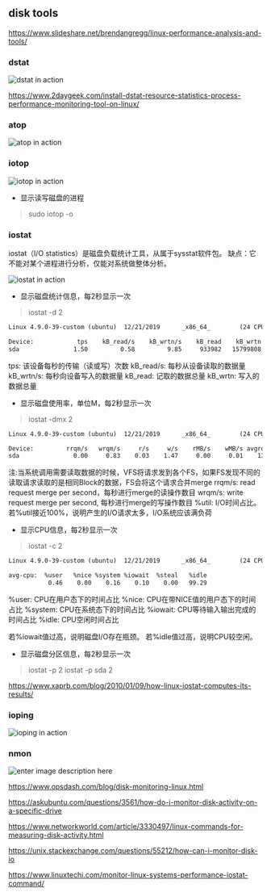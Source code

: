 ## disk tools

<https://www.slideshare.net/brendangregg/linux-performance-analysis-and-tools/>

### dstat

![dstat in action](https://www.opsdash.com/blog/images/disk-monitoring-dstat.gif)

<https://www.2daygeek.com/install-dstat-resource-statistics-process-performance-monitoring-tool-on-linux/>

### atop

![atop in action](https://www.opsdash.com/blog/images/disk-monitoring-atop.gif)

### iotop

![iotop in action](https://www.opsdash.com/blog/images/disk-monitoring-iotop.gif)

* 显示读写磁盘的进程
> sudo iotop -o

### iostat
iostat（I/O statistics）是磁盘负载统计工具，从属于sysstat软件包。
缺点：它不能对某个进程进行分析，仅能对系统做整体分析。

![iostat in action](https://www.opsdash.com/blog/images/disk-monitoring-iostat.gif)

* 显示磁盘统计信息，每2秒显示一次
> iostat -d 2
```txt
Linux 4.9.0-39-custom (ubuntu)  12/21/2019      _x86_64_        (24 CPU)

Device:            tps    kB_read/s    kB_wrtn/s    kB_read    kB_wrtn
sda               1.50         0.58         9.85     933982   15799808
```
tps: 该设备每秒的传输（读或写）次数
kB_read/s: 每秒从设备读取的数据量
kB_wrtn/s: 每秒向设备写入的数据量
kB_read: 记取的数据总量
kB_wrtn: 写入的数据总量

* 显示磁盘使用率，单位M，每2秒显示一次
> iostat -dmx 2
```txt
Linux 4.9.0-39-custom (ubuntu)  12/21/2019      _x86_64_        (24 CPU)

Device:         rrqm/s   wrqm/s     r/s     w/s    rMB/s    wMB/s avgrq-sz avgqu-sz   await r_await w_await  svctm  %util
sda               0.00     0.83    0.03    1.47     0.00     0.01    13.91     0.02   10.04    2.78   10.17   5.57   0.83
```
注:当系统调用需要读取数据的时候，VFS将请求发到各个FS，如果FS发现不同的读取请求读取的是相同Block的数据，FS会将这个请求合并merge
rrqm/s: read request merge per second，每秒进行merge的读操作数目
wrqm/s: write request merge per second, 每秒进行merge的写操作数目
%util: I/O时间占比。若%util接近100%，说明产生的I/O请求太多，I/O系统应该满负荷

* 显示CPU信息，每2秒显示一次
> iostat -c 2
```txt
Linux 4.9.0-39-custom (ubuntu)  12/21/2019      _x86_64_        (24 CPU)

avg-cpu:  %user   %nice %system %iowait  %steal   %idle
           0.46    0.00    0.16    0.10    0.00   99.29
```
%user: CPU在用户态下的时间占比
%nice: CPU在带NICE值的用户态下的时间占比
%system: CPU在系统态下的时间占比
%iowait: CPU等待输入输出完成的时间占比
%idle: CPU空闲时间占比

若%iowait值过高，说明磁盘I/O存在瓶颈。
若%idle值过高，说明CPU较空闲。

* 显示磁盘分区信息，每2秒显示一次
> iostat -p 2
> iostat -p sda 2

<https://www.xaprb.com/blog/2010/01/09/how-linux-iostat-computes-its-results/>

### ioping

![ioping in action](https://www.opsdash.com/blog/images/disk-monitoring-ioping.gif)

### nmon

![enter image description here](https://i.stack.imgur.com/BJYjH.png)



<https://www.opsdash.com/blog/disk-monitoring-linux.html>

<https://askubuntu.com/questions/3561/how-do-i-monitor-disk-activity-on-a-specific-drive>

<https://www.networkworld.com/article/3330497/linux-commands-for-measuring-disk-activity.html>

<https://unix.stackexchange.com/questions/55212/how-can-i-monitor-disk-io>

<https://www.linuxtechi.com/monitor-linux-systems-performance-iostat-command/>

